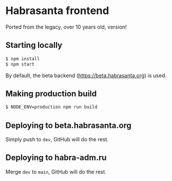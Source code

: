 # Habrasanta frontend

Ported from the legacy, over 10 years old, version!

## Starting locally

```bash
$ npm install
$ npm start
```

By default, the beta backend (https://beta.habrasanta.org) is used.

## Making production build

```bash
$ NODE_ENV=production npm run build
```

## Deploying to beta.habrasanta.org

Simply push to `dev`, GitHub will do the rest.

## Deploying to habra-adm.ru

Merge `dev` to `main`, GitHub will do the rest.
